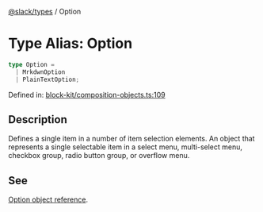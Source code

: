 [@slack/types](../index.md) / Option

# Type Alias: Option

```ts
type Option = 
  | MrkdwnOption
  | PlainTextOption;
```

Defined in: [block-kit/composition-objects.ts:109](https://github.com/slackapi/node-slack-sdk/blob/main/packages/types/src/block-kit/composition-objects.ts#L109)

## Description

Defines a single item in a number of item selection elements. An object that represents a single
selectable item in a select menu, multi-select menu, checkbox group, radio button group, or overflow menu.

## See

[Option object reference](https://docs.slack.dev/reference/block-kit/composition-objects/option-object).
